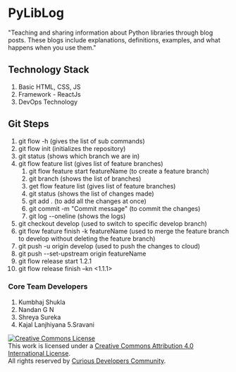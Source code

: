 # PyLibLog
"Teaching and sharing information about Python libraries through blog posts. These blogs include explanations, definitions, examples, and what happens when you use them."
</br>

## Technology Stack
1. Basic HTML, CSS, JS
2. Framework - ReactJs
3. DevOps Technology

## Git Steps
1. git flow -h (gives the list of sub commands)
2. git flow init (initializes the repository)
3. git status (shows which branch we are in)
4. git flow feature list (gives list of feature branches)
   1. git flow feature start featureName (to create a feature branch)
   2. git branch (shows the list of branches)
   3. get flow feature list (gives list of feature branches)
   4. git status (shows the list of changes made)
   5. git add . (to add all the changes at once)
   6. git commit -m "Commit message" (to commit the changes)
   7.  git log --oneline (shows the logs)
5.  git checkout develop (used to switch to specific develop branch)
6.  git flow feature finish -k featureName (used to merge the feature branch to develop without deleting the feature branch)
7.  git push -u origin develop (used to push the changes to cloud)
8.  git push --set-upstream origin featureName
9.  git flow release start 1.2.1
10. git flow release finish –kn <1.1.1>

### Core Team Developers
1. Kumbhaj Shukla
2. Nandan G N
3. Shreya Sureka
4. Kajal Lanjhiyana
5.Sravani

<a rel="license" href="http://creativecommons.org/licenses/by/4.0/"><img alt="Creative Commons License" style="border-width:0" src="https://i.creativecommons.org/l/by/4.0/80x15.png" />
</a><br />This work is licensed under a <a rel="license" href="http://creativecommons.org/licenses/by/4.0/">Creative Commons Attribution 4.0 International License</a>.
</br>
All rights reserved by <a rel="license" href="https://curiousdevelopers.in/">Curious Developers Community</a>.
